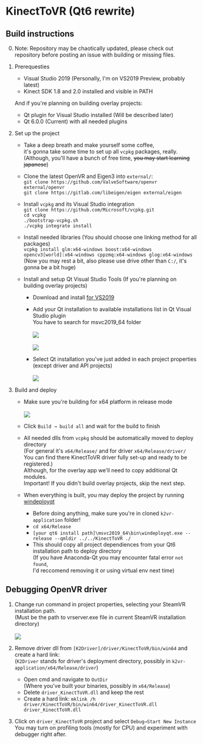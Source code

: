 # KinectToVR (Qt6 rewrite)

## Build instructions
0. Note: Repository may be chaotically updated, please check out<br>
repository before posting an issue with building or missing files.

1. Prerequesties
   - Visual Studio 2019 (Personally, I'm on VS2019 Preview, probably latest)
   - Kinect SDK 1.8 and 2.0 installed and visible in PATH<br>

   And if you're planning on building overlay projects:
   - Qt plugin for Visual Studio installed (Will be described later)
   - Qt 6.0.0 (Current) with all needed plugins

2. Set up the project
   - Take a deep breath and make yourself some coffee, <br>
   it's gonna take some time to set up all ```vcpkg``` packages, really.<br>
   (Although, you'll have a bunch of free time, ~~you may start learning japanese~~)

   - Clone the latest OpenVR and Eigen3 into ```external/```:<br>
   ```git clone https://github.com/ValveSoftware/openvr external/openvr```<br>
   ```git clone https://gitlab.com/libeigen/eigen external/eigen```

   - Install ```vcpkg``` and its Visual Studio integration<br>
   ```git clone https://github.com/Microsoft/vcpkg.git```<br>
   ```cd vcpkg```<br>
   ```./bootstrap-vcpkg.sh```<br>
   ```./vcpkg integrate install```

   - Install needed libraries (You should choose one linking method for all packages)<br>
   ```vcpkg install glm:x64-windows boost:x64-windows opencv3[world]:x64-windows cppzmq:x64-windows glog:x64-windows```<br>
   (Now you may rest a bit, also please use drive other than ```C:/```, it's gonna be a bit huge)

   - Install and setup Qt Visual Studio Tools (If you're planning on building overlay projects)
      + Download and install [for VS2019](https://marketplace.visualstudio.com/items?itemName=TheQtCompany.QtVisualStudioTools2019)

      + Add your Qt installation to available installations list in Qt Visual Studio plugin<br>
      You have to search for msvc2019_64 folder<br><br>
      ![](https://imgur.com/0T3xb8x.png)<br><br>
      ![](https://imgur.com/nK9dXHE.png)
      + Select Qt installation you've just added in each project properties (except driver and API projects)<br><br>
      ![](https://imgur.com/4Aloxdb.png)

3. Build and deploy
   - Make sure you're building for x64 platform in release mode<br><br>
   ![](https://imgur.com/75ZXiqQ.png)

   - Click ```Build → build all``` and wait for the build to finish

   - All needed dlls from ```vcpkg``` should be automatically moved to deploy directory<br>
   (For general it's ```x64/Release/``` and for driver ```x64/Release/driver/```<br>
   You can find there KinectToVR driver fully set-up and ready to be registered.)<br>
   Although, for the overlay app we'll need to copy additional Qt modules.<br>
   Important! If you didn't build overlay projects, skip the next step.

   - When everything is built, you may deploy the project by running [windeployqt](https://doc.qt.io/qt-5/windows-deployment.html)
      + Before doing anything, make sure you're in cloned ```k2vr-application``` folder!
      + ```cd x64/Release```
      + ```[your qt6 install path]\msvc2019_64\bin\windeployqt.exe --release --qmldir ../../KinectToVR ./```
      + This should copy all project dependiences from your Qt6 installation path to deploy directory <br>
      (If you have Anaconda-Qt you may encounter fatal error ```not found```, <br>
      I'd reccomend removing it or using virtual env next time)

## Debugging OpenVR driver

1. Change run command in project properties, selecting your SteamVR installation path. <br>
(Must be the path to vrserver.exe file in current SteamVR installation directory) <br><br>
![](https://imgur.com/QAvogtW.png)

2. Remove driver dll from ```[K2Driver]/driver/KinectToVR/bin/win64``` and create a hard link:<br>
(```K2Driver``` stands for driver's deployment directory, possibly in ```k2vr-application/x64/Release/driver```)
   - Open cmd and navigate to ```OutDir``` <br>
   (Where you've built your binaries, possibly in ```x64/Release```)
   - Delete ```driver_KinectToVR.dll``` and keep the rest
   - Create a hard link: ```mklink /h driver/KinectToVR/bin/win64/driver_KinectToVR.dll driver_KinectToVR.dll```

3. Click on ```driver_KinectToVR``` project and select ```Debug→Start New Instance```<br>
You may turn on profiling tools (mostly for CPU) and experiment with debugger right after.
